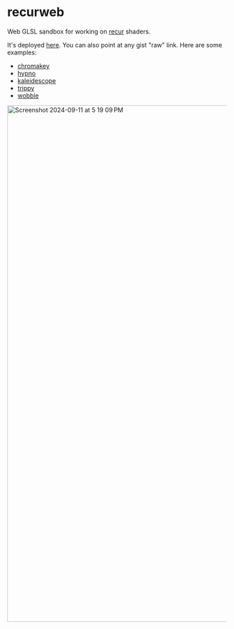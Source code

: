 # recurweb

Web GLSL sandbox for working on [recur](https://github.com/cyberboy666/r_e_c_u_r) shaders.

It's deployed [here](https://konsumer.js.org/recurweb/). You can also point at any gist "raw" link. Here are some examples:

- [chromakey](https://konsumer.js.org/recurweb/#konsumer/c2c1045d7040a2eceef3a73242abcb92/raw/51eedceefd1e3e31ef4b174732644aa2b26e19ea/chromakey.frag)
- [hypno](https://konsumer.js.org/recurweb/#konsumer/c2c1045d7040a2eceef3a73242abcb92/raw/51eedceefd1e3e31ef4b174732644aa2b26e19ea/hypno.frag)
- [kaleidescope](https://konsumer.js.org/recurweb/#konsumer/c2c1045d7040a2eceef3a73242abcb92/raw/51eedceefd1e3e31ef4b174732644aa2b26e19ea/kaleidescope.frag)
- [trippy](https://konsumer.js.org/recurweb/#konsumer/c2c1045d7040a2eceef3a73242abcb92/raw/51eedceefd1e3e31ef4b174732644aa2b26e19ea/trippy.frag)
- [wobble](https://konsumer.js.org/recurweb/#konsumer/c2c1045d7040a2eceef3a73242abcb92/raw/51eedceefd1e3e31ef4b174732644aa2b26e19ea/wobble.frag)


<img width="1185" alt="Screenshot 2024-09-11 at 5 19 09 PM" src="https://github.com/user-attachments/assets/bf4265c4-5a91-4e6d-87fd-c892cffd7e6b">
